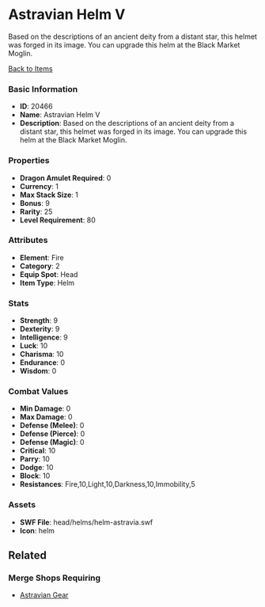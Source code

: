 # Astravian Helm V

Based on the descriptions of an ancient deity from a distant star, this helmet was forged in its image. You can upgrade this helm at the Black Market Moglin.

[Back to Items](../items.md)

### Basic Information

- **ID**: 20466
- **Name**: Astravian Helm V
- **Description**: Based on the descriptions of an ancient deity from a distant star, this helmet was forged in its image. You can upgrade this helm at the Black Market Moglin.

### Properties

- **Dragon Amulet Required**: 0
- **Currency**: 1
- **Max Stack Size**: 1
- **Bonus**: 9
- **Rarity**: 25
- **Level Requirement**: 80

### Attributes

- **Element**: Fire
- **Category**: 2
- **Equip Spot**: Head
- **Item Type**: Helm

### Stats

- **Strength**: 9
- **Dexterity**: 9
- **Intelligence**: 9
- **Luck**: 10
- **Charisma**: 10
- **Endurance**: 0
- **Wisdom**: 0

### Combat Values

- **Min Damage**: 0
- **Max Damage**: 0
- **Defense (Melee)**: 0
- **Defense (Pierce)**: 0
- **Defense (Magic)**: 0
- **Critical**: 10
- **Parry**: 10
- **Dodge**: 10
- **Block**: 10
- **Resistances**: Fire,10,Light,10,Darkness,10,Immobility,5

### Assets

- **SWF File**: head/helms/helm-astravia.swf
- **Icon**: helm

## Related

### Merge Shops Requiring

- [Astravian Gear](../merge-shops/357-astravian-gear.md)

